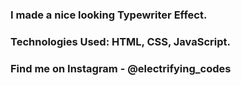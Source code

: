 ### I made a nice looking Typewriter Effect.

### Technologies Used: HTML, CSS, JavaScript.

### Find me on Instagram - @electrifying_codes
